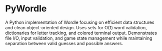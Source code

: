 # PyWordle
A Python implementation of Wordle focusing on efficient data structures and clean object-oriented design. Uses sets for O(1) word validation, dictionaries for letter tracking, and colored terminal output. Demonstrates file I/O, input validation, and game state management while maintaining separation between valid guesses and possible answers.
